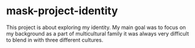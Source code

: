 # mask-project-identity
 
This project is about exploring my identity. My main goal was to focus on my background as a part of multicultural family it was always very difficult to blend in with three different cultures. 
